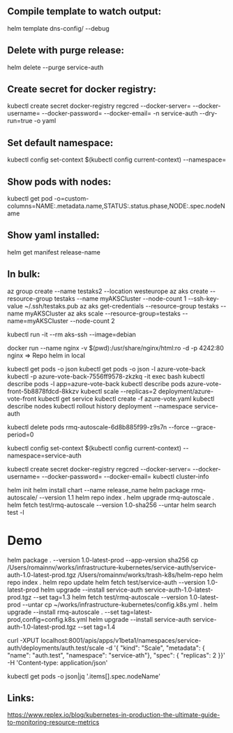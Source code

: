 Compile template to watch output:
---------------------------------

helm template dns-config/ --debug

Delete with purge release:
--------------------------

helm delete --purge service-auth

Create secret for docker registry:
----------------------------------

kubectl create secret docker-registry regcred --docker-server= --docker-username=  --docker-password= --docker-email= -n service-auth --dry-run=true -o yaml

Set default namespace:
----------------------

kubectl config set-context $(kubectl config current-context) --namespace=

Show pods with nodes:
---------------------

kubectl get pod -o=custom-columns=NAME:.metadata.name,STATUS:.status.phase,NODE:.spec.nodeName

Show yaml installed:
--------------------

helm get manifest release-name

In bulk:
--------

az group create --name testaks2 --location westeurope
az aks create --resource-group testaks --name myAKSCluster --node-count 1 --ssh-key-value ~/.ssh/testaks.pub
az aks get-credentials --resource-group testaks --name myAKSCluster
az aks scale --resource-group=testaks --name=myAKSCluster --node-count 2

kubectl run -it --rm aks-ssh --image=debian

docker run --name nginx -v $(pwd):/usr/share/nginx/html:ro -d -p 4242:80 nginx => Repo helm in local

kubectl get pods -o json
kubectl get pods -o json -l azure-vote-back
kubectl  -p azure-vote-back-7556ff9578-zkzkq -it exec bash
kubectl describe pods -l app=azure-vote-back
kubectl describe pods azure-vote-front-5b8878fdcd-8kkzv
kubectl scale --replicas=2 deployment/azure-vote-front
kubectl get service
kubectl create -f azure-vote.yaml
kubectl describe nodes
kubectl rollout history deployment --namespace service-auth

kubectl delete pods rmq-autoscale-6d8b885f99-z9s7n --force --grace-period=0

kubectl config set-context $(kubectl config current-context) --namespace=service-auth

kubectl create secret docker-registry regcred --docker-server= --docker-username= --docker-password= --docker-email=
kubectl cluster-info

helm init
helm install chart --name release_name
helm package rmq-autoscale/ --version 1.1
helm repo index .
helm upgrade rmq-autoscale .
helm fetch test/rmq-autoscale --version 1.0-sha256 --untar
helm search test -l

# Demo
helm package . --version 1.0-latest-prod --app-version sha256
cp /Users/romainnv/works/infrastructure-kubernetes/service-auth/service-auth-1.0-latest-prod.tgz /Users/romainnv/works/trash-k8s/helm-repo
helm repo index .
helm repo update
helm fetch test/service-auth --version 1.0-latest-prod
helm upgrade --install service-auth service-auth-1.0-latest-prod.tgz --set tag=1.3
helm fetch test/rmq-autoscale --version 1.0-latest-prod --untar
cp ~/works/infrastructure-kubernetes/config.k8s.yml .
helm upgrade --install rmq-autoscale . --set tag=latest-prod,config=config.k8s.yml
helm upgrade --install service-auth service-auth-1.0-latest-prod.tgz --set tag=1.4


curl  -XPUT localhost:8001/apis/apps/v1beta1/namespaces/service-auth/deployments/auth.test/scale -d '{  "kind": "Scale", "metadata": { "name": "auth.test", "namespace": "service-ath"}, "spec": {    "replicas": 2  }}' -H 'Content-type: application/json'


kubectl get pods -o json|jq '.items[].spec.nodeName'

Links:
------

https://www.replex.io/blog/kubernetes-in-production-the-ultimate-guide-to-monitoring-resource-metrics
